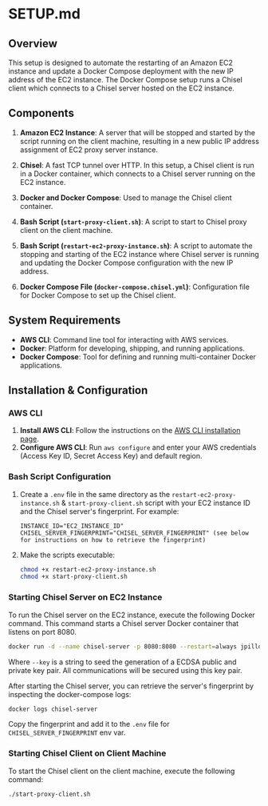 # SETUP.md

## Overview

This setup is designed to automate the restarting of an Amazon EC2 instance and update a Docker Compose deployment with the new IP address of the EC2 instance. The Docker Compose setup runs a Chisel client which connects to a Chisel server hosted on the EC2 instance.

## Components

1. **Amazon EC2 Instance**: A server that will be stopped and started by the script running on the client machine, resulting in a new public IP address assignment of EC2 proxy server instance.

2. **Chisel**: A fast TCP tunnel over HTTP. In this setup, a Chisel client is run in a Docker container, which connects to a Chisel server running on the EC2 instance.

3. **Docker and Docker Compose**: Used to manage the Chisel client container.

4. **Bash Script (`start-proxy-client.sh`)**: A script to start to Chisel proxy client on the client machine.

5. **Bash Script (`restart-ec2-proxy-instance.sh`)**: A script to automate the stopping and starting of the EC2 instance where Chisel server is running and updating the Docker Compose configuration with the new IP address.

6. **Docker Compose File (`docker-compose.chisel.yml`)**: Configuration file for Docker Compose to set up the Chisel client.

## System Requirements

- **AWS CLI**: Command line tool for interacting with AWS services.
- **Docker**: Platform for developing, shipping, and running applications.
- **Docker Compose**: Tool for defining and running multi-container Docker applications.

## Installation & Configuration

### AWS CLI

1. **Install AWS CLI**: Follow the instructions on the [AWS CLI installation page](https://aws.amazon.com/cli/).
2. **Configure AWS CLI**: Run `aws configure` and enter your AWS credentials (Access Key ID, Secret Access Key) and default region.

### Bash Script Configuration

1. Create a `.env` file in the same directory as the `restart-ec2-proxy-instance.sh` & `start-proxy-client.sh` script with your EC2 instance ID and the Chisel server's fingerprint. For example:

   ```
   INSTANCE_ID="EC2_INSTANCE_ID"
   CHISEL_SERVER_FINGERPRINT="CHISEL_SERVER_FINGERPRINT" (see below for instructions on how to retrieve the fingerprint)

   ```

2. Make the scripts executable:
   ```bash
   chmod +x restart-ec2-proxy-instance.sh
   chmod +x start-proxy-client.sh
   ```

### Starting Chisel Server on EC2 Instance

To run the Chisel server on the EC2 instance, execute the following Docker command. This command starts a Chisel server Docker container that listens on port 8080.

```bash
docker run -d --name chisel-server -p 8080:8080 --restart=always jpillora/chisel server --key 'random-key' --port 8080 --socks5
```

Where `--key` is a string to seed the generation of a ECDSA public and private key pair. All communications will be secured using this key pair.

After starting the Chisel server, you can retrieve the server's fingerprint by inspecting the docker-compose logs:

```bash
docker logs chisel-server
```

Copy the fingerprint and add it to the `.env` file for `CHISEL_SERVER_FINGERPRINT` env var.

### Starting Chisel Client on Client Machine

To start the Chisel client on the client machine, execute the following command:

```bash
./start-proxy-client.sh
```
